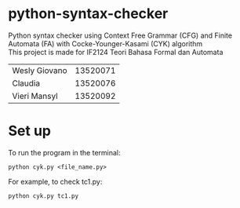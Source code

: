 # python-syntax-checker

Python syntax checker using Context Free Grammar (CFG) and Finite Automata (FA) with Cocke-Younger-Kasami (CYK) algorithm <br>
This project is made for IF2124 Teori Bahasa Formal dan Automata <br>

<table>
<tr><td>Wesly Giovano</td><td>13520071</td></tr>
<tr><td>Claudia</td><td>13520076</td></tr>
<tr><td>Vieri Mansyl</td><td>13520092</td></tr>
</table>

# Set up

To run the program in the terminal:
```
python cyk.py <file_name.py>
```

For example, to check tc1.py:
```
python cyk.py tc1.py
```